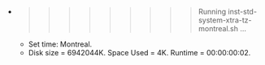 * >>>>>>>>> Running inst-std-system-xtra-tz-montreal.sh ...
  * Set time: Montreal.
  * Disk size = 6942044K. Space Used = 4K. Runtime = 00:00:00:02.
